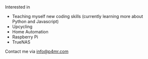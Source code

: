 Interested in
 - Teaching myself new coding skills (currently learning more about Python and Javascript)
 - Upcycling
 - Home Automation
 - Raspberry Pi
 - TrueNAS

Contact me via info@p4mr.com
